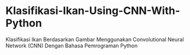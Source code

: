 # Klasifikasi-Ikan-Using-CNN-With-Python
Klasifikasi Ikan Berdasarkan Gambar Menggunakan Convolutional Neural Network (CNN) Dengan Bahasa Pemrograman Python
